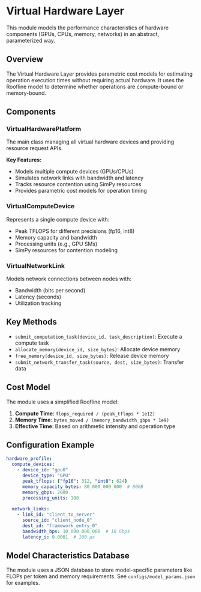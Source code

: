 # Virtual Hardware Layer

This module models the performance characteristics of hardware components (GPUs, CPUs, memory, networks) in an abstract, parameterized way.

## Overview

The Virtual Hardware Layer provides parametric cost models for estimating operation execution times without requiring actual hardware. It uses the Roofline model to determine whether operations are compute-bound or memory-bound.

## Components

### VirtualHardwarePlatform

The main class managing all virtual hardware devices and providing resource request APIs.

**Key Features:**
- Models multiple compute devices (GPUs/CPUs)
- Simulates network links with bandwidth and latency
- Tracks resource contention using SimPy resources
- Provides parametric cost models for operation timing

### VirtualComputeDevice

Represents a single compute device with:
- Peak TFLOPS for different precisions (fp16, int8)
- Memory capacity and bandwidth
- Processing units (e.g., GPU SMs)
- SimPy resources for contention modeling

### VirtualNetworkLink

Models network connections between nodes with:
- Bandwidth (bits per second)
- Latency (seconds)
- Utilization tracking

## Key Methods

- `submit_computation_task(device_id, task_description)`: Execute a compute task
- `allocate_memory(device_id, size_bytes)`: Allocate device memory
- `free_memory(device_id, size_bytes)`: Release device memory
- `submit_network_transfer_task(source, dest, size_bytes)`: Transfer data

## Cost Model

The module uses a simplified Roofline model:

1. **Compute Time**: `flops_required / (peak_tflops * 1e12)`
2. **Memory Time**: `bytes_moved / (memory_bandwidth_gbps * 1e9)`
3. **Effective Time**: Based on arithmetic intensity and operation type

## Configuration Example

```yaml
hardware_profile:
  compute_devices:
    - device_id: "gpu0"
      device_type: "GPU"
      peak_tflops: {"fp16": 312, "int8": 624}
      memory_capacity_bytes: 80_000_000_000  # 80GB
      memory_gbps: 2000
      processing_units: 108
  
  network_links:
    - link_id: "client_to_server"
      source_id: "client_node_0"
      dest_id: "framework_entry_0"
      bandwidth_bps: 10_000_000_000  # 10 Gbps
      latency_s: 0.0001  # 100 µs
```

## Model Characteristics Database

The module uses a JSON database to store model-specific parameters like FLOPs per token and memory requirements. See `configs/model_params.json` for examples.